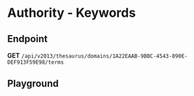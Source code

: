 <script setup>
import "../../../style.css"
import SwaggerUI from "../../../swagger/view/SwaggerUI.vue"
import swaggerJson from "../../../swagger/json/thesaurus.authority-keywords.json";
</script>

# Authority - Keywords

## Endpoint

**GET** `/api/v2013/thesaurus/domains/1A22EAAB-9BBC-4543-890E-DEF913F59E98/terms`

<!--@include: ../../../components/common/header-content.md-->


## Playground

<SwaggerUI :swaggerJson="swaggerJson" />